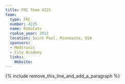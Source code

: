 ```yaml
---
title: FRC Team 4225
team:
  type: FRC
  number: 4225
  name: RoboCats
  rookie_year: 2012
  location: Saint Paul, Minnesota, USA
  sponsors:
  - Medtronic
  - City Academy
  links:
    Website:
---
```


{% include remove_this_line_and_add_a_paragraph %}